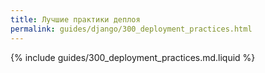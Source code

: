 ```yaml
---
title: Лучшие практики деплоя
permalink: guides/django/300_deployment_practices.html
---
```


{% include guides/300_deployment_practices.md.liquid %}
